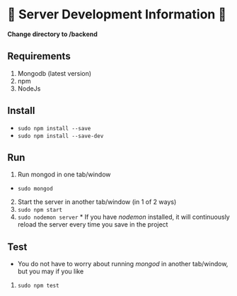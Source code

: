 # :wrench: Server Development Information :wrench:

__Change directory to /backend__

## Requirements
1. Mongodb (latest version)
2. npm
3. NodeJs

## Install
* `sudo npm install --save`
* `sudo npm install --save-dev`

## Run
1. Run mongod in one tab/window
  * `sudo mongod`
2. Start the server in another tab/window (in 1 of 2 ways)
  1. `sudo npm start`
  2. `sudo nodemon server`
    * If you have _nodemon_ installed, it will continuously reload the server every time you save in the project

## Test
* You do not have to worry about running _mongod_ in another tab/window, but you may if you like
1. `sudo npm test`
